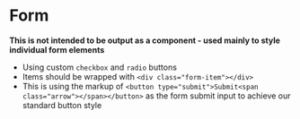 # Form

**This is not intended to be output as a component - used mainly to style individual form elements**

- Using custom `checkbox` and `radio` buttons
- Items should be wrapped with `<div class="form-item"></div>`
- This is using the markup of `<button type="submit">Submit<span class="arrow"></span></button>` as the form submit input to achieve our standard button style

